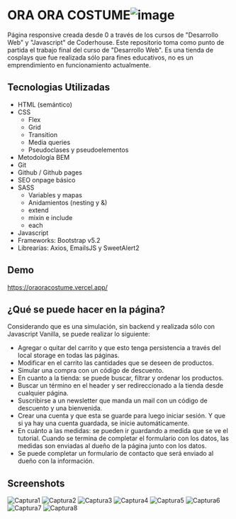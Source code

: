 
# ORA ORA COSTUME![image](https://user-images.githubusercontent.com/104147035/183025921-8aff4174-a07a-4313-b545-21f3af909588.png)

Página responsive creada desde 0 a través de los cursos de "Desarrollo Web" y "Javascript"
de Coderhouse. Este repositorio toma como punto de partida el trabajo final
del curso de "Desarrollo Web". Es una tienda de cosplays que fue realizada sólo para fines educativos, 
no es un emprendimiento en funcionamiento actualmente.



## Tecnologias Utilizadas
- HTML (semántico)
- CSS
  - Flex
  - Grid
  - Transition
  - Media queries
  - Pseudoclases y pseudoelementos
- Metodología BEM
- Git
- Github / Github pages
- SEO onpage básico
- SASS
  - Variables y mapas
  - Anidamientos (nesting y &)
  - extend
  - mixin e include
  - each
- Javascript
- Frameworks: Bootstrap v5.2
- Librearías: Axios, EmailsJS y SweetAlert2

## Demo

https://oraoracostume.vercel.app/

## ¿Qué se puede hacer en la página?

Considerando que es una simulación, sin backend y realizada sólo con Javascript Vanilla, se puede realizar lo siguiente:

- Agregar o quitar del carrito y que esto tenga persistencia a través del local storage en todas las páginas.
- Modificar en el carrito las cantidades que se deseen de productos.
- Simular una compra con un código de descuento.
- En cuanto a la tienda: se puede buscar, filtrar y ordenar los productos.
- Buscar un término en el header y ser redireccionado a la tienda desde cualquier página.
- Suscribirse a un newsletter que manda un mail con un código de descuento y una bienvenida.
- Crear una cuenta y que esta se guarde para luego iniciar sesión. Y que si ya hay una cuenta guardada, se inicie automáticamente.
- En cuánto a las medidas: se pueden ir guardando a medida que se ve el tutorial. Cuando se termina de completar el formulario con los datos, las medidas son enviadas
  al dueño de la página junto con los datos.
- Se puede completar un formulario de contacto que será enviado al dueño con la información.

## Screenshots
![Captura1](https://user-images.githubusercontent.com/104147035/183021579-a85313aa-438d-481b-94d1-ee03a98bdcd6.PNG)
![Captura2](https://user-images.githubusercontent.com/104147035/183021583-b6d07635-1cb6-48cd-8840-8d57f61031e6.PNG)
![Captura3](https://user-images.githubusercontent.com/104147035/183021585-ebed7202-fa7d-48ce-8a14-78bc563e811e.PNG)
![Captura4](https://user-images.githubusercontent.com/104147035/183021588-282af1d0-af53-46c0-a5be-eeaa5b05d194.PNG)
![Captura5](https://user-images.githubusercontent.com/104147035/183021591-a3dd7816-9c78-4948-b6ac-a8f33bf56db6.PNG)
![Captura6](https://user-images.githubusercontent.com/104147035/183021593-c6afd36b-fba7-4c84-88b3-446a12666856.PNG)
![Captura7](https://user-images.githubusercontent.com/104147035/183021597-690a6875-074d-4b4b-bbbb-206cdd2a60e5.PNG)
![Captura8](https://user-images.githubusercontent.com/104147035/183025318-969ee826-b24a-4331-907a-0029889498b6.PNG)
